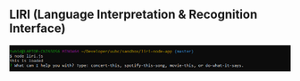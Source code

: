 ## LIRI (Language Interpretation & Recognition Interface)

![Image of Initial Inquiry](screenshots/initial-inquiry.png)